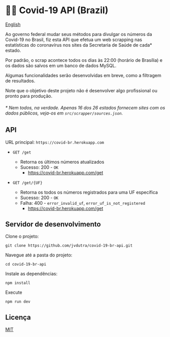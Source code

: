 # 🦠🔰 Covid-19 API (Brazil)
[English](https://github.com/jvdutra/covid-19-br-api/blob/master/README-en-US.md)

Ao governo federal mudar seus métodos para divulgar os números da Covid-19 no Brasil, fiz esta API que efetua um web scrapping nas estatísticas do coronavírus nos sites da Secretaria de Saúde de cada* estado.

Por padrão, o scrap acontece todos os dias às 22:00 (horário de Brasília) e os dados são salvos em um banco de dados MySQL.

Algumas funcionalidades serão desenvolvidas em breve, como a filtragem de resultados.

Note que o objetivo deste projeto não é desenvolver algo profissional ou pronto para produção.

###### * Nem todos, na verdade. Apenas 16 dos 26 estados fornecem sites com os dados públicos, veja-os em ``src/scrapper/sources.json``.

## API
URL principal: ``https://covid-br.herokuapp.com``

- ``GET /get``
  - Retorna os últimos números atualizados
  - Sucesso: 200 - ``OK``
    - https://covid-br.herokuapp.com/get

- `GET /get/{UF}`
  - Retorna os todos os números registrados para uma UF específica
  - Sucesso: 200 - ``OK``
  - Falha: 400 - ``error_invalid_uf``, ``error_uf_is_not_registered``
    - https://covid-br.herokuapp.com/get

## Servidor de desenvolvimento

Clone o projeto:

```git
git clone https://github.com/jvdutra/covid-19-br-api.git
```

Navegue até a pasta do projeto:

```batch
cd covid-19-br-api
```

Instale as dependências:

```batch
npm install
```

Execute

```batch
npm run dev
```

## Licença
[MIT](https://github.com/jvdutra/covid-19-br-api/blob/master/LICENSE)
